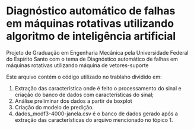 # Diagnóstico automático de falhas em máquinas rotativas utilizando algoritmo de inteligência artificial
Projeto de Graduação em Engenharia Mecânica pela Universidade Federal do Espírito Santo com o tema de Diagnóstico automático de falhas em máquinas rotativas utilizando máquina de vetores-suporte

Este arquivo contém o código utilizado no trablaho dividido em:
  1. Extração das característica onde é feito o processamento do sinal e criação do banco de dados com características do sinal;
  2. Análise preliminar dos dados a partir de boxplot
  3. Criação do modelo de predição.
  4. dados_modf3-4000-janela.csv é o banco de dados gerado após a extração das características do arquivo mencionado no tópico 1.

